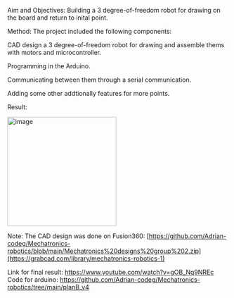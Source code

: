

Aim and Objectives:
Building a 3 degree-of-freedom robot for drawing on the board and return to inital point.

Method:
The project included the following components:

CAD design a 3 degree-of-freedom robot for drawing and assemble thems with motors and microcontroller.

Programming in the Arduino.

Communicating between them through a serial communication.

Adding some other addtionally features for more points.

Result:

<img width="248" alt="image" src="https://github.com/user-attachments/assets/c44212d2-acf6-422e-8108-8b082c0af7b4" />





Note:
The CAD design was done on Fusion360: [https://github.com/Adrian-codeg/Mechatronics-robotics/blob/main/Mechatronics%20designs%20group%202.zip](https://grabcad.com/library/mechatronics-robotics-1)

Link for final result: https://www.youtube.com/watch?v=gOB_Nq9NREc
Code for arduino: https://github.com/Adrian-codeg/Mechatronics-robotics/tree/main/planB_v4


